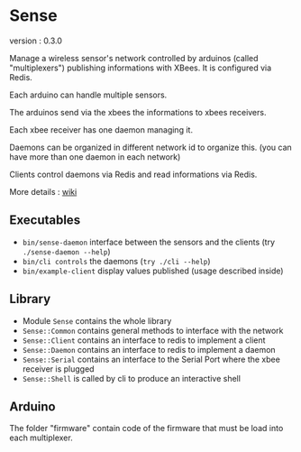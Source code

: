 Sense
=====
version : 0.3.0

Manage a wireless sensor's network controlled by arduinos (called "multiplexers") publishing informations with XBees. It is configured via Redis.

Each arduino can handle multiple sensors.

The arduinos send via the xbees the informations to xbees receivers.

Each xbee receiver has one daemon managing it.

Daemons can be organized in different network id to organize this. (you can have more than one daemon in each network)

Clients control daemons via Redis and read informations via Redis.

More details : [wiki](http://doku.erasme.org/doku.php?id=projets:sense:start)

Executables
-----------
 - `bin/sense-daemon` interface between the sensors and the clients (try `./sense-daemon --help`)
 - `bin/cli controls` the daemons (`try ./cli --help`)
 - `bin/example-client` display values published (usage described inside)
 
Library
-------
 - Module `Sense` contains the whole library
 - `Sense::Common` contains general methods to interface with the network
 - `Sense::Client` contains an interface to redis to implement a client
 - `Sense::Daemon` contains an interface to redis to implement a daemon
 - `Sense::Serial` contains an interface to the Serial Port where the xbee receiver is plugged
 - `Sense::Shell` is called by cli to produce an interactive shell

Arduino
-------
The folder "firmware" contain code of the firmware that must be load into each multiplexer.


